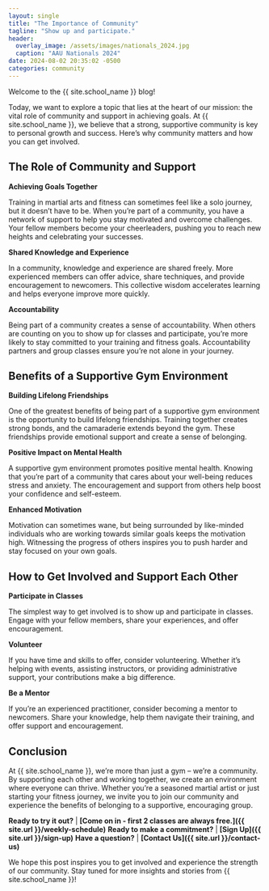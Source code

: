 ```yaml
---
layout: single
title: "The Importance of Community"
tagline: "Show up and participate."
header:
  overlay_image: /assets/images/nationals_2024.jpg
  caption: "AAU Nationals 2024"
date: 2024-08-02 20:35:02 -0500
categories: community
---
```


Welcome to the {{ site.school_name }} blog!

Today, we want to explore a topic that lies at the heart of our mission: the vital role of community and support in achieving goals. At {{ site.school_name }}, we believe that a strong, supportive community is key to personal growth and success. Here’s why community matters and how you can get involved.

## The Role of Community and Support

**Achieving Goals Together**

Training in martial arts and fitness can sometimes feel like a solo journey, but it doesn’t have to be. When you’re part of a community, you have a network of support to help you stay motivated and overcome challenges. Your fellow members become your cheerleaders, pushing you to reach new heights and celebrating your successes.

**Shared Knowledge and Experience**

In a community, knowledge and experience are shared freely. More experienced members can offer advice, share techniques, and provide encouragement to newcomers. This collective wisdom accelerates learning and helps everyone improve more quickly.

**Accountability**

Being part of a community creates a sense of accountability. When others are counting on you to show up for classes and participate, you’re more likely to stay committed to your training and fitness goals. Accountability partners and group classes ensure you’re not alone in your journey.

## Benefits of a Supportive Gym Environment

**Building Lifelong Friendships**

One of the greatest benefits of being part of a supportive gym environment is the opportunity to build lifelong friendships. Training together creates strong bonds, and the camaraderie extends beyond the gym. These friendships provide emotional support and create a sense of belonging.

**Positive Impact on Mental Health**

A supportive gym environment promotes positive mental health. Knowing that you’re part of a community that cares about your well-being reduces stress and anxiety. The encouragement and support from others help boost your confidence and self-esteem.

**Enhanced Motivation**

Motivation can sometimes wane, but being surrounded by like-minded individuals who are working towards similar goals keeps the motivation high. Witnessing the progress of others inspires you to push harder and stay focused on your own goals.

## How to Get Involved and Support Each Other

**Participate in Classes**

The simplest way to get involved is to show up and participate in classes. Engage with your fellow members, share your experiences, and offer encouragement.

**Volunteer**

If you have time and skills to offer, consider volunteering. Whether it’s helping with events, assisting instructors, or providing administrative support, your contributions make a big difference.

**Be a Mentor**

If you’re an experienced practitioner, consider becoming a mentor to newcomers. Share your knowledge, help them navigate their training, and offer support and encouragement.

## Conclusion

At {{ site.school_name }}, we’re more than just a gym – we’re a community. By supporting each other and working together, we create an environment where everyone can thrive. Whether you’re a seasoned martial artist or just starting your fitness journey, we invite you to join our community and experience the benefits of belonging to a supportive, encouraging group.

**Ready to try it out?** | **[Come on in - first 2 classes are always free.]({{ site.url }}/weekly-schedule)**
**Ready to make a commitment?** | **[Sign Up]({{ site.url }}/sign-up)**
**Have a question?** | **[Contact Us]({{ site.url }}/contact-us)**

We hope this post inspires you to get involved and experience the strength of our community. Stay tuned for more insights and stories from {{ site.school_name }}!
